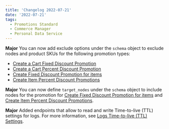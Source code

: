 ```yaml
---
title: 'Changelog 2022-07-21'
date: '2022-07-21'
tags:
  - Promotions Standard
  - Commerce Manager
  - Personal Data Service 
---
```

**Major** You can now add exclude options under the `schema` object to exclude nodes and product SKUs for the following promotion types:
  - [Create a Cart Fixed Discount Promotion](/docs/api/promotions/promotions-standard-introduction)
  - [Create a Cart Percent Discount Promotion](/docs/api/promotions/promotions-standard-introduction)
  - [Create Fixed Discount Promotion for items](/docs/api/promotions/promotions-standard-introduction)
  - [Create Item Percent Discount Promotions](/docs/api/promotions/promotions-standard-introduction)

**Major** You can now define `target_nodes` under the `schema` object to include nodes for the promotion for [Create Fixed Discount Promotion for items](/docs/api/promotions/promotions-standard-introduction) and [Create Item Percent Discount Promotions](/docs/api/promotions/promotions-standard-introduction).

**Major** Added endpoints that allow to read and write Time-to-live (TTL) settings for logs. For more information, see [Logs Time-to-live (TTL) Settings](/guides/How-To/Personal-Data/set-logs-ttl).
